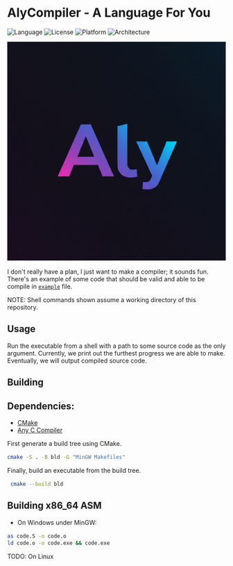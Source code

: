 # AlyCompiler - A Language For You

![Language](https://img.shields.io/badge/Language-C-blue)
![License](https://img.shields.io/badge/License-MIT-blue)
![Platform](https://img.shields.io/badge/Platform-Windows%20|%20Linux-blue)
![Architecture](https://img.shields.io/badge/Arch-x86--64%20|%20x64-green)

![Aly-Lang LOGO](/Resources/Branding/LOGO.png)

I don't really have a plan, I just want to make a compiler; it sounds fun. There's an example of some code that should be valid and able to be compile in [`example`](example.aly) file.

NOTE: Shell commands shown assume a working directory of this repository.

## Usage

Run the executable from a shell with a path to some source code as the only argument. Currently, we print out the furthest progress we are able to make. Eventually, we will output compiled source code.

## Building

## Dependencies:

- [CMake](https://cmake.org/download/)
- [Any C Compiler](https://gcc.gnu.org/install/download.html)

First generate a build tree using CMake.
```bash
cmake -S . -B bld -G "MinGW Makefiles"
```

Finally, build an executable from the build tree.
```bash
 cmake --build bld
```

## Building x86_64 ASM

- On Windows under MinGW:
```bash
as code.S -o code.o
ld code.o -o code.exe && code.exe
```

TODO: On Linux